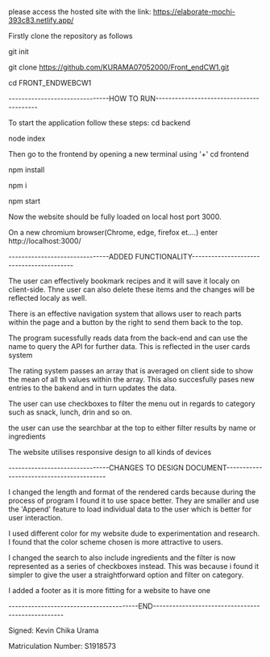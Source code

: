 please access the hosted site with the link: https://elaborate-mochi-393c83.netlify.app/

Firstly clone the repository as follows

git init

git clone https://github.com/KURAMA07052000/Front_endCW1.git

cd FRONT_ENDWEBCW1

-------------------------------HOW TO RUN-----------------------------------------

To start the application follow these steps:
cd backend

node index

Then go to the frontend by opening a new terminal using '+'
cd frontend

npm install

npm i

npm start

Now the website should be fully loaded on local host port 3000.

On a new chromium browser(Chrome, edge, firefox et....) enter http://localhost:3000/

-------------------------------ADDED FUNCTIONALITY-----------------------------------------

The user can effectively bookmark recipes and it will save it localy on client-side. Thne user can also delete these items and the changes will be reflected localy as well.

There is an effective navigation system that allows user to reach parts within the page and a button by the right to send them back to the top.

The program sucessfully reads data from the back-end and can use the name to query the API for further data. This is reflected in the user cards system

The rating system passes an array that is averaged on client side to show the mean of all th values within the array. This also succesfully pases new entries to the bakend and in turn updates the data.

The user can use checkboxes to filter the menu out in regards to category such as snack, lunch, drin and so on.

the user can use the searchbar at the top to either filter results by name or ingredients

The website utilises responsive design to all kinds of devices

-------------------------------CHANGES TO DESIGN DOCUMENT-----------------------------------------

I changed the length and format of the rendered cards because during the process of program I found it to use space better. They are smaller and use the 'Append' feature to load individual data to the user which is better for user interaction.

I used different color for my website dude to experimentation and research. I found that the color scheme chosen is more attractive to users.

I changed the search to also include ingredients and the filter is now represented as a series of checkboxes instead. This was because i found it simpler to give the user a straightforward option and filter on category.

I added a footer as it is more fitting for a website to have one

----------------------------------------END--------------------------------------------------

Signed: Kevin Chika Urama

Matriculation Number: S1918573
